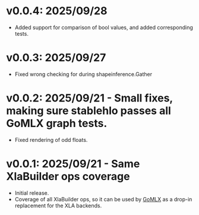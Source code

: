 # v0.0.4: 2025/09/28

- Added support for comparison of bool values, and added corresponding tests.

# v0.0.3: 2025/09/27

- Fixed wrong checking for during shapeinference.Gather 

# v0.0.2: 2025/09/21 - Small fixes, making sure stablehlo passes all GoMLX graph tests.

- Fixed rendering of odd floats.


# v0.0.1: 2025/09/21 - Same XlaBuilder ops coverage

- Initial release.
- Coverage of all XlaBuilder ops, so it can be used by [GoMLX](https://github.com/gomlx/gomlx) as a drop-in 
  replacement for the XLA backends.